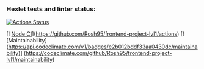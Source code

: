 ### Hexlet tests and linter status:
[![Actions Status](https://github.com/Rosh95/frontend-project-lvl1/workflows/hexlet-check/badge.svg)](https://github.com/Rosh95/frontend-project-lvl1/actions)

[! [Node CI]( https://github.com/Rosh95/frontend-project-lvl1/workflows/linter.yml/badge.svg)](https://github.com/Rosh95/frontend-project-lvl1/actions)
[! [Maintainability]
(https://api.codeclimate.com/v1/badges/e2b012bddf33aa0430dc/maintainability)]
(https://codeclimate.com/github/Rosh95/frontend-project-lvl1/maintainability)
